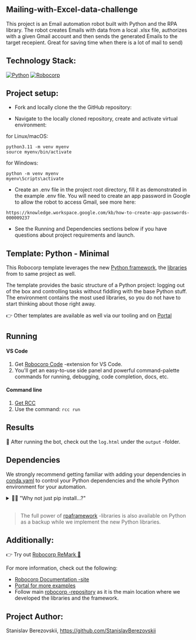 ## Mailing-with-Excel-data-challenge

This project is an Email automation robot built with Python and the RPA library.
The robot creates Emails with data from a local .xlsx file, authorizes with a given Gmail account
and then sends the generated Emails to the target recepient. Great for saving time when there is a lot of mail to send)

## Technology Stack:
[![Python](https://img.shields.io/badge/-Python-464646?style=flat&logo=Python&logoColor=56C0C0&color=008080)](https://www.python.org/)
[![Robocorp](https://img.shields.io/badge/-Robocorp-464646?style=flat&logo=Robocorp&logoColor=56C0C0&color=008080)](https://www.robocorp.com/)

## Project setup:

* Fork and locally clone the the GitHub repository:

* Navigate to the locally cloned repository, create and activate virtual environment:

for Linux/macOS:
```
python3.11 -m venv myenv
source myenv/bin/activate
```
for Windows:
```
python -m venv myenv
myenv\Scripts\activate
```

* Create an .env file in the project root directory, fill it as demonstrated in the example .env file.
You will need to create an app password in Google to allow the robot to access Gmail, see more here:
```
https://knowledge.workspace.google.com/kb/how-to-create-app-passwords-000009237
```

* See the Running and Dependencies sections below if you have questions about project requirements and launch.


## Template: Python - Minimal

This Robocorp template leverages the new [Python framework](https://github.com/robocorp/robocorp), the [libraries](https://github.com/robocorp/robocorp/blob/master/docs/README.md#python-libraries) from to same project as well.

The template provides the basic structure of a Python project: logging out of the box and controlling tasks without fiddling with the base Python stuff.
The environment contains the most used libraries, so you do not have to start thinking about those right away. 

👉 Other templates are available as well via our tooling and on [Portal](https://robocorp.com/portal/tag/template)

## Running

#### VS Code
1. Get [Robocorp Code](https://robocorp.com/docs/developer-tools/visual-studio-code/extension-features) -extension for VS Code.
1. You'll get an easy-to-use side panel and powerful command-palette commands for running, debugging, code completion, docs, etc.

#### Command line

1. [Get RCC](https://github.com/robocorp/rcc?tab=readme-ov-file#getting-started)
1. Use the command: `rcc run`

## Results

🚀 After running the bot, check out the `log.html` under the `output` -folder.

## Dependencies

We strongly recommend getting familiar with adding your dependencies in [conda.yaml](conda.yaml) to control your Python dependencies and the whole Python environment for your automation.

<details>
  <summary>🙋‍♂️ "Why not just pip install...?"</summary>

Think of [conda.yaml](conda.yaml) as an equivalent of the requirements.txt, but much better. 👩‍💻 With `conda.yaml`, you are not just controlling your PyPI dependencies; you control the complete Python environment, which makes things repeatable and easy.

👉 You will probably need to run your code on another machine quite soon, so by using `conda.yaml`:
- You can avoid `Works on my machine` -cases
- You do not need to manage Python installations on all the machines
- You can control exactly which version of Python your automation will run on 
  - You'll also control the pip version to avoid dep. resolution changes
- No need for venv, pyenv, ... tooling and knowledge sharing inside your team.
- Define dependencies in conda.yaml, let our tooling do the heavy lifting.
- You get all the content of [conda-forge](https://prefix.dev/channels/conda-forge) without any extra tooling

> Dive deeper with [these](https://github.com/robocorp/rcc/blob/master/docs/recipes.md#what-is-in-condayaml) resources.

</details>
<br/>

> The full power of [rpaframework](https://robocorp.com/docs/python/rpa-framework) -libraries is also available on Python as a backup while we implement the new Python libraries.

## Additionally:

👉 Try out [Robocorp ReMark 💬](https://chat.robocorp.com)

For more information, check out the following:
- [Robocorp Documentation -site](https://robocorp.com/docs)
- [Portal for more examples](https://robocorp.com/portal)
- Follow main [robocorp -repository](https://github.com/robocorp/robocorp) as it is the main location where we developed the libraries and the framework.


## Project Author:
Stanislav Berezovskii, https://github.com/StanislavBerezovskii
